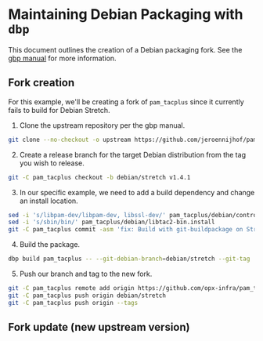 # Maintaining Debian Packaging with `dbp`

This document outlines the creation of a Debian packaging fork. See the [gbp manual](http://honk.sigxcpu.org/projects/git-buildpackage/manual-html/gbp.import.upstream-git.html) for more information.

## Fork creation

For this example, we'll be creating a fork of `pam_tacplus` since it currently fails to build for Debian Stretch.

1. Clone the upstream repository per the gbp manual.

```bash
git clone --no-checkout -o upstream https://github.com/jeroennijhof/pam_tacplus
```

2. Create a release branch for the target Debian distribution from the tag you wish to release.

```bash
git -C pam_tacplus checkout -b debian/stretch v1.4.1
```

3. In our specific example, we need to add a build dependency and change an install location.

```bash
sed -i 's/libpam-dev/libpam-dev, libssl-dev/' pam_tacplus/debian/control
sed -i 's/sbin/bin/' pam_tacplus/debian/libtac2-bin.install
git -C pam_tacplus commit -asm 'fix: Build with git-buildpackage on Stretch'
```

4. Build the package.

```bash
dbp build pam_tacplus -- --git-debian-branch=debian/stretch --git-tag
```

5. Push our branch and tag to the new fork.

```bash
git -C pam_tacplus remote add origin https://github.com/opx-infra/pam_tacplus
git -C pam_tacplus push origin debian/stretch
git -C pam_tacplus push origin --tags
```

## Fork update (new upstream version)
